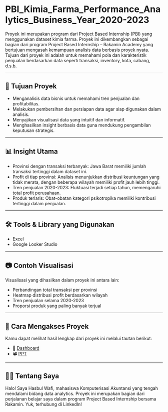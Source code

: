 # PBI_Kimia_Farma_Performance_Analytics_Business_Year_2020-2023

Proyek ini merupakan program dari Project Based Internship (PBI) yang menggunakan dataset kimia farma. Proyek ini dikembangkan sebagai bagian dari program Project Based Internship – Rakamin Academy yang bertujuan mengasah kemampuan analisis data berbasis proyek nyata. Tujuan dari proyek ini adalah untuk memahami pola dan karakteristik penjualan berdasarkan data seperti transaksi, inventory, kota, cabang, d.s.b.

---

## 🎯 Tujuan Proyek  
- Menganalisis data bisnis untuk memahami tren penjualan dan profitabilitas.
- Melakukan pembersihan dan persiapan data agar siap digunakan dalam analisis.
- Menyajikan visualisasi data yang intuitif dan informatif.
- Menghasilkan insight berbasis data guna mendukung pengambilan keputusan strategis. 

---

## 📊 Insight Utama  
- Provinsi dengan transaksi terbanyak: Jawa Barat memiliki jumlah transaksi tertinggi dalam dataset ini.
- Profit di tiap provinsi: Analisis menunjukkan distribusi keuntungan yang tidak merata, dengan beberapa wilayah memiliki profit jauh lebih tinggi.
- Tren penjualan 2020-2023: Fluktuasi terjadi setiap tahun, memengaruhi total profit perusahaan.
- Produk terlaris: Obat-obatan kategori psikotropika memiliki kontribusi tertinggi dalam penjualan.

---

## 🛠️ Tools & Library yang Digunakan  
- Excel  
- Google Looker Studio

---

## 📷 Contoh Visualisasi  
Visualisasi yang dihasilkan dalam proyek ini antara lain:
- Perbandingan total transaksi per provinsi
- Heatmap distribusi profit berdasarkan wilayah
- Tren penjualan selama 2020-2023
- Proporsi produk yang paling banyak terjual

---

## 📄 Cara Mengakses Proyek  
Kamu dapat melihat hasil lengkap dari proyek ini melalui tautan berikut:  
- 📘 [Dashboard ](https://lookerstudio.google.com/reporting/0d2ddbe0-5ae1-452f-9673-0b58e7a04dfa)
- 📽️ [PPT](https://docs.google.com/presentation/d/1e7bYgG_Lb3VxyLCrWq3vSY7xLUKraat-/edit?usp=sharing&ouid=104810256951503481018&rtpof=true&sd=true)

---

## 🙋‍♂️ Tentang Saya  
Halo! Saya Hasbul Wafi, mahasiswa Komputerisasi Akuntansi yang tengah mendalami bidang data analytics. Proyek ini merupakan bagian dari perjalanan belajar saya dalam program Project Based Internship bersama Rakamin.
Yuk, terhubung di LinkedIn!

